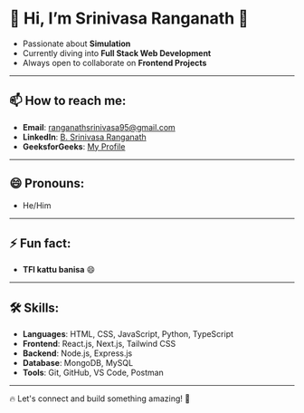 # 👋 Hi, I’m **Srinivasa Ranganath** 🚀  

- Passionate about **Simulation**  
- Currently diving into **Full Stack Web Development**  
- Always open to collaborate on **Frontend Projects**  

---

## 📫 How to reach me:  
- **Email**: [ranganathsrinivasa95@gmail.com](mailto:ranganathsrinivasa95@gmail.com)  
- **LinkedIn**: [B. Srinivasa Ranganath](https://www.linkedin.com/in/b-srinivasa-ranganath-b3562b329)  
- **GeeksforGeeks**: [My Profile](https://www.geeksforgeeks.org/user/srininivasa_ranganath/)  

---

## 😄 Pronouns:  
- He/Him  

---

## ⚡ Fun fact:  
- **TFI kattu banisa** 😄  

---

## 🛠️ Skills:  
- **Languages**: HTML, CSS, JavaScript, Python, TypeScript  
- **Frontend**: React.js, Next.js, Tailwind CSS  
- **Backend**: Node.js, Express.js  
- **Database**: MongoDB, MySQL  
- **Tools**: Git, GitHub, VS Code, Postman  

---

🔥 Let's connect and build something amazing! 🚀  
